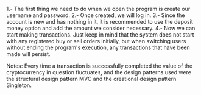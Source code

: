 1.- The first thing we need to do when we open the program is create our username and password.
2.- Once created, we will log in.
3.- Since the account is new and has nothing in it, it is recommended to use the deposit money option and add the amount we consider necessary.
4.- Now we can start making transactions. Just keep in mind that the system does not start with any registered buy or sell orders initially, but 
when switching users without ending the program's execution, any transactions that have been made will persist.


Notes: Every time a transaction is successfully completed the value of the cryptocurrency in question fluctuates, and the design patterns used were the structural design pattern MVC and the creational design pattern Singleton.
